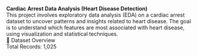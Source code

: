 **Cardiac Arrest Data Analysis (Heart Disease Detection)**  
This project involves exploratory data analysis (EDA) on a cardiac arrest dataset to uncover patterns and insights related to heart disease. The goal is to understand which features are most associated with heart disease, using visualization and statistical techniques.  
📁 Dataset Overview  
Total Records: 1,025






